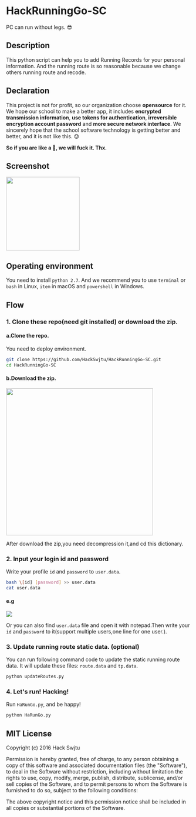 # HackRunningGo-SC
PC can run without legs. 😎

## Description

This python script can help you to add Running Records for your personal information. And the running route is so reasonable because we change others running route and recode.

## Declaration

This project is not for profit, so our organization choose **opensource** for it. 
We hope our school to make a better app, it includes **encrypted transmission information**, **use tokens for authentication**, **irreversible encryption account password** and **more secure network interface**. We sincerely hope that the school software technology is getting better and better, and it is not like this. 😓

**So if you are like a 💩, we will fuck it. Thx.**


## Screenshot

<img src="/screenshot/ss.png" width="200px" />

## Operating environment

You need to install `python 2.7`. 
And we recommend you to use `terminal` or `bash` in Linux, `item` in macOS and `powershell` in Windows.

## Flow

### 1. Clone these repo(need git installed) or download the zip.

#### a.Clone the repo.

You need to deploy environment. 

```bash
git clone https://github.com/HackSwjtu/HackRunningGo-SC.git 
cd HackRunningGo-SC
```

#### b.Download the zip.

<image src="screenshot/ss3.png" width="400px" />

After download the zip,you need decompression it,and cd this dictionary.

### 2. Input your login id and password

Write your profile `id` and `password` to `user.data`.

```bash
bash \[id] [password] >> user.data
cat user.data
```

#### e.g

![](/screenshot/ss2.png)

Or you can also find `user.data` file and open it with notepad.Then write your `id` and `password` to it(support multiple users,one line for one user.).



### 3. Update running route static data. (optional)

You can run following command code to update the static running route data. It will update these files: `route.data` and `tp.data`.

```bash
python updateRoutes.py
```


### 4. Let's run! Hacking!

Run `HaRunGo.py`, and be happy! 

```bash
python HaRunGo.py
```

## MIT License

Copyright (c) 2016 Hack Swjtu

Permission is hereby granted, free of charge, to any person obtaining a copy
of this software and associated documentation files (the "Software"), to deal
in the Software without restriction, including without limitation the rights
to use, copy, modify, merge, publish, distribute, sublicense, and/or sell
copies of the Software, and to permit persons to whom the Software is
furnished to do so, subject to the following conditions:

The above copyright notice and this permission notice shall be included in all
copies or substantial portions of the Software.







